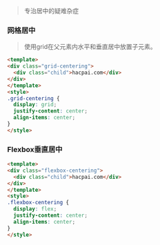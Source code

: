 > 专治居中的疑难杂症

### 网格居中
> 使用grid在父元素内水平和垂直居中放置子元素。


```html run
<template>
<div class="grid-centering">
  <div class="child">hacpai.com</div>
</div>
</template>
<style>
.grid-centering {
  display: grid;
  justify-content: center;
  align-items: center;
}
</style>
```

### Flexbox垂直居中

```html run
<template>
<div class="flexbox-centering">
  <div class="child">hacpai.com</div>
</div>
</template>
<style>
.flexbox-centering {
  display: flex;
  justify-content: center;
  align-items: center;
}
</style>
```